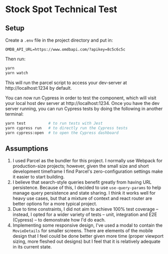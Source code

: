 # Stock Spot Technical Test

## Setup

Create a `.env` file in the project directory and put in:

```
OMDB_API_URL=https://www.omdbapi.com/?apikey=8c5c6c5c
```

Then run:

```sh
yarn
yarn watch
```

This will run the parcel script to access your dev-server at http://localhost:1234 by default.

You can now run Cypress in order to test the component, which will visit your local host dev server at http://localhost:1234. Once you have the dev server running, you can run Cypress tests by doing the following in another terminal:

```sh
yarn test          # to run tests with Jest
yarn cypress run   # to directly run the Cypress tests
yarn cypress:open  # to open the Cypress dashboard
```

## Assumptions

1. I used Parcel as the bundler for this project. I normally use Webpack for production-size projects; however, given the small size and short development timeframe I find Parcel's zero-configuration settings make it easier to start building.
2. I believe that search-style queries benefit greatly from having URL persistence. Because of this, I decided to use `use-query-params` to help manage query persistence and state sharing. I think it works well for heavy use cases, but that a mixture of context and react router are better options for a more typical project.
3. Due to time constraints, I did not aim to achieve 100% test coverage – instead, I opted for a wider variety of tests – unit, integration and E2E (Cypress) – to demonstrate how I'd do each.
4. Implementing some responsive design, I've used a modal to contain the `MovieDetails` for smaller screens. There are elements of the mobile design that I feel could be done better given more time (proper viewport sizing, more fleshed out designs) but I feel that it is relatively adequate in its current state.
